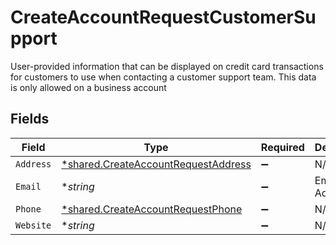 # CreateAccountRequestCustomerSupport

User-provided information that can be displayed on credit card transactions for customers to use when contacting a customer support team. This data is only allowed on a business account


## Fields

| Field                                                                                     | Type                                                                                      | Required                                                                                  | Description                                                                               | Example                                                                                   |
| ----------------------------------------------------------------------------------------- | ----------------------------------------------------------------------------------------- | ----------------------------------------------------------------------------------------- | ----------------------------------------------------------------------------------------- | ----------------------------------------------------------------------------------------- |
| `Address`                                                                                 | [*shared.CreateAccountRequestAddress](../../models/shared/createaccountrequestaddress.md) | :heavy_minus_sign:                                                                        | N/A                                                                                       |                                                                                           |
| `Email`                                                                                   | **string*                                                                                 | :heavy_minus_sign:                                                                        | Email Address                                                                             | amanda@classbooker.dev                                                                    |
| `Phone`                                                                                   | [*shared.CreateAccountRequestPhone](../../models/shared/createaccountrequestphone.md)     | :heavy_minus_sign:                                                                        | N/A                                                                                       |                                                                                           |
| `Website`                                                                                 | **string*                                                                                 | :heavy_minus_sign:                                                                        | N/A                                                                                       | www.wholebodyfitnessgym.com                                                               |